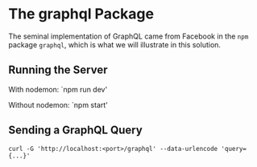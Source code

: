 # The graphql Package

The seminal implementation of GraphQL came from Facebook in the `npm` package `graphql`, which is what we will illustrate in this solution.

## Running the Server

With nodemon: `npm run dev'

Without nodemon: `npm start'

## Sending a GraphQL Query

```
curl -G 'http://localhost:<port>/graphql' --data-urlencode 'query={...}'
```
